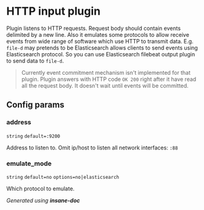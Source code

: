 # HTTP input plugin
Plugin listens to HTTP requests. Request body should contain events delimited by a new line.
Also it emulates some protocols to allow receive events from wide range of software which use HTTP to transmit data.
E.g. `file-d` may pretends to be Elasticsearch allows clients to send events using Elasticsearch protocol.
So you can use Elasticsearch filebeat output plugin to send data to `file-d`.

> Currently event commitment mechanism isn't implemented for that plugin.
> Plugin answers with HTTP code `OK 200` right after it have read all the request body.
> It doesn't wait until events will be committed.

## Config params
### address

`string` `default=:9200`  

Address to listen to. Omit ip/host to listen all network interfaces: `:88`

### emulate_mode

`string` `default=no`  `options=no|elasticsearch`

Which protocol to emulate.



*Generated using __insane-doc__*
